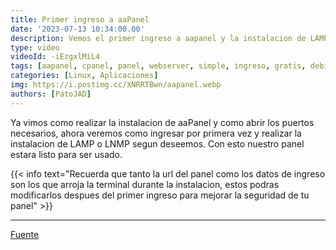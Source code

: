 ```yaml
---
title: Primer ingreso a aaPanel
date: '2023-07-13 10:34:00.00'
description: Vemos el primer ingreso a aapanel y la instalacion de LAMP o LNMP segun deseemos.
type: video
videoId: -iEzgxlMiL4
tags: [aapanel, cpanel, panel, webserver, simple, ingreso, gratis, debian, ubuntu, centos, deepin, python, php, mysql, apache, lamp, ngnx, lnmp]
categories: [Linux, Aplicaciones]
img: https://i.postimg.cc/XNRRTBwn/aapanel.webp
authors: [PatoJAD]
---
```


Ya vimos como realizar la instalacion de aaPanel y como abrir los puertos necesarios, ahora veremos como ingresar por primera vez y realizar la instalacion de LAMP o LNMP segun deseemos. Con esto nuestro panel estara listo para ser usado.

{{< info text="Recuerda que tanto la url del panel como los datos de ingreso son los que arroja la terminal durante la instalacion, estos podras modificarlos despues del primer ingreso para mejorar la seguridad de tu panel" >}}

* * *

[Fuente](https://www.aapanel.com/)
